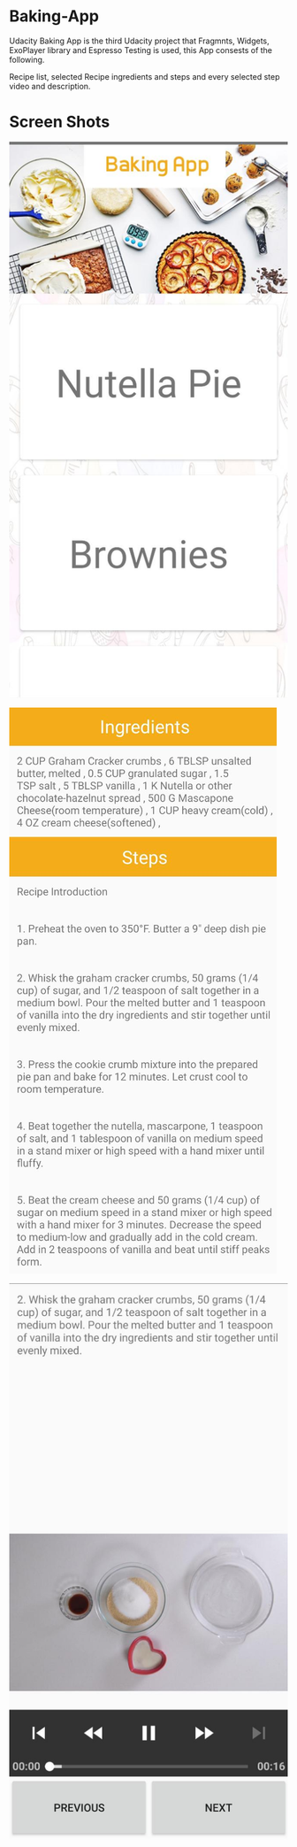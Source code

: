 # Baking-App

Udacity Baking App is the third Udacity project that Fragmnts, Widgets,  ExoPlayer library and Espresso Testing is used, this App consests of the following. 

Recipe list, selected Recipe ingredients and steps and every selected step video and description. 

# Screen Shots

![alt text](https://github.com/kareem-farag/Baking-App/blob/master/app/src/main/res/readme1.jpeg) 


![alt text](https://github.com/kareem-farag/Baking-App/blob/master/app/src/main/res/readme2.jpeg) 


![alt text](https://github.com/kareem-farag/Baking-App/blob/master/app/src/main/res/readme3.jpeg) 
